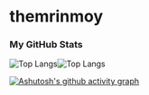 
# themrinmoy
### My GitHub Stats
![Top Langs](https://github-readme-stats.vercel.app/api?username=themrinmoy&show_icons=true&theme=dark)![Top Langs](https://github-readme-streak-stats.herokuapp.com/?user=themrinmoy&show_icons=true&theme=dark)

[![Ashutosh's github activity graph](https://github-readme-activity-graph.vercel.app/graph?username=themrinmoy&theme=high-contrast)](https://github.com/ashutosh00710/github-readme-activity-graph)



